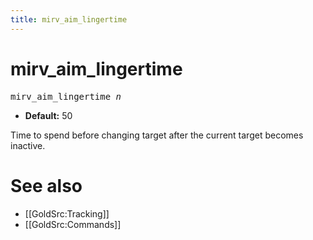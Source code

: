 ```yaml
---
title: mirv_aim_lingertime
---
```


# mirv_aim_lingertime

<tt>mirv_aim_lingertime _n_</tt>

* **Default:** 50

Time to spend before changing target after the current target becomes inactive.

# See also

* [[GoldSrc:Tracking]]
* [[GoldSrc:Commands]]
